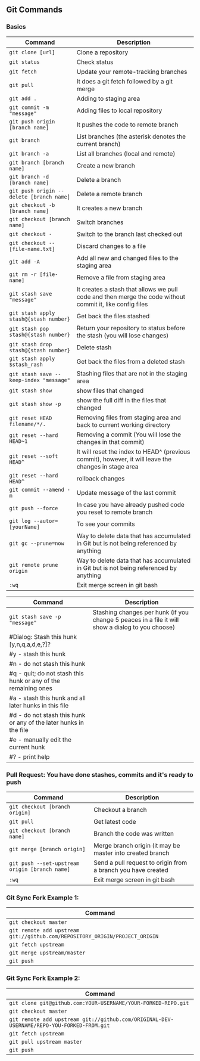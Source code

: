 ## Git Commands

### Basics

| Command | Description |
| ------- | ----------- |
| `git clone [url]` | Clone a repository |
| `git status` | Check status |
| `git fetch` | Update your remote-tracking branches |
| `git pull` | It does a git fetch followed by a git merge |
| `git add .` | Adding to staging area |
| `git commit -m "message"` | Adding files to local repository |
| `git push origin [branch name]` | It pushes the code to remote branch |
| `git branch` | List branches (the asterisk denotes the current branch) |
| `git branch -a` | List all branches (local and remote) |
| `git branch [branch name]` | Create a new branch |
| `git branch -d [branch name]` | Delete a branch |
| `git push origin --delete [branch name]` | Delete a remote branch |
| `git checkout -b [branch name]` | It creates a new branch |
| `git checkout [branch name]` | Switch branches |
| `git checkout -` | Switch to the branch last checked out |
| `git checkout -- [file-name.txt]` | Discard changes to a file |
| `git add -A` | Add all new and changed files to the staging area |
| `git rm -r [file-name]` | Remove a file from staging area |
| `git stash save "message"` | It creates a stash that allows we pull code and then merge the code without commit it, like config files |
| `git stash apply stash@{stash number}` | Get back the files stashed |
| `git stash pop stash@{stash number}` | Return your repository to status before the stash (you will lose changes) |
| `git stash drop stash@{stash number}` | Delete stash |
| `git stash apply $stash_rash` | Get back the files from a deleted stash |
| `git stash save --keep-index "message"` | Stashing files that are not in the staging area |
| `git stash show` | show files that changed |
| `git stash show -p` | show the full diff in the files that changed |
| `git reset HEAD filename/*/.` | Removing files from staging area and back to current working directory |
| `git reset --hard HEAD~1` | Removing a commit (You will lose the changes in that commit) |
| `git reset --soft HEAD^` | It will reset the index to HEAD^ (previous commit), however, it will leave the changes in stage area |
| `git reset --hard HEAD^` | rollback changes |
| `git commit --amend -m` | Update message of the last commit |
| `git push --force` | In case you have already pushed code you reset to remote branch |
| `git log --autor=[yourName]` | To see your commits |
| `git gc --prune=now` | Way to delete data that has accumulated in Git but is not being referenced by anything |
| `git remote prune origin` | Way to delete data that has accumulated in Git but is not being referenced by anything |
| `:wq` | Exit merge screen in git bash |


| Command | Description |
| ------- | ----------- |
|`git stash save -p "message"` | Stashing changes per hunk (if you change 5 peaces in a file it will show a dialog to you choose) |
|#Dialog: Stash this hunk [y,n,q,a,d,e,?]? |
|#y - stash this hunk |
|#n - do not stash this hunk |
|#q - quit; do not stash this hunk or any of the remaining ones |
|#a - stash this hunk and all later hunks in this file |
|#d - do not stash this hunk or any of the later hunks in the file |
|#e - manually edit the current hunk |
|#? - print help |


### Pull Request: You have done stashes, commits and it's ready to push

| Command | Description |
| ------- | ----------- |
| `git checkout [branch origin]` | Checkout a branch |
| `git pull` |  Get latest code |
| `git checkout [branch name]` | Branch the code was written |
| `git merge [branch origin]` | Merge branch origin (it may be master into created branch|
| `git push --set-upstream origin [branch name]` | Send a pull request to origin from a branch you have created |
|`:wq` | Exit merge screen in git bash |


### Git Sync Fork Example 1: 

| Command | 
| ------- |
| `git checkout master` |
| `git remote add upstream git://github.com/REPOSITORY_ORIGIN/PROJECT_ORIGIN` |
| `git fetch upstream` |
| `git merge upstream/master` |
| `git push` |


### Git Sync Fork Example 2: 

| Command | 
| ------- |
| `git clone git@github.com:YOUR-USERNAME/YOUR-FORKED-REPO.git` |
| `git checkout master` |
| `git remote add upstream git://github.com/ORIGINAL-DEV-USERNAME/REPO-YOU-FORKED-FROM.git` |
| `git fetch upstream` |
| `git pull upstream master` |
| `git push` |